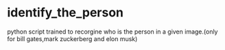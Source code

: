 # identify_the_person
python script trained to recorgine who is the person in a given image.(only for bill gates,mark zuckerberg and elon musk)
